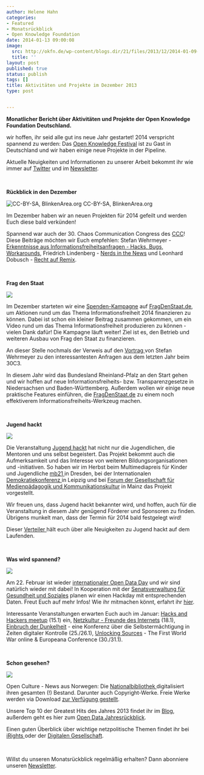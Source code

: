 ```yaml
---
author: Helene Hahn
categories:
- Featured
- Monatsrückblick
- Open Knowledge Foundation
date: 2014-01-13 09:00:08
image:
  src: http://okfn.de/wp-content/blogs.dir/21/files/2013/12/2014-01-09-09.42.15-415x311.jpg
  title: ''
layout: post
published: true
status: publish
tags: []
title: Aktivitäten und Projekte im Dezember 2013
type: post


---
```


**Monatlicher Bericht über Aktivitäten und Projekte der Open Knowledge Foundation Deutschland.**

wir hoffen, ihr seid alle gut ins neue Jahr gestartet! 2014 verspricht spannend zu werden: Das [Open Knowledge Festival](http://2014.okfestival.org/) ist zu Gast in Deutschland und wir haben einige neue Projekte in der Pipeline.

Aktuelle Neuigkeiten und Informationen zu unserer Arbeit bekommt ihr wie immer auf [Twitter](https://twitter.com/okfde) und im [Newsletter](http://us5.campaign-archive2.com/home/?u=929f1e07936386d34833e20d1&id=4ed2decd59).

 

**Rückblick in den Dezember**

![CC-BY-SA, BlinkenArea.org](http://okfn.de/wp-content/blogs.dir/21/files/2013/12/11648150933_b92dcf3abe_m.jpg) CC-BY-SA, BlinkenArea.org

Im Dezember haben wir an neuen Projekten für 2014 gefeilt und werden Euch diese bald verkünden!

Spannend war auch der 30. Chaos Communication Congress des [CCC](http://www.ccc.de/en/)! Diese Beiträge möchten wir Euch empfehlen: Stefan Wehrmeyer - [Erkenntnisse aus Informationsfreiheitsanfragen - Hacks, Bugs, Workarounds](http://media.ccc.de/browse/congress/2013/30C3_-_5509_-_de_-_saal_6_-_201312271600_-_ifgint_-_stefan_wehrmeyer.html), Friedrich Lindenberg - [Nerds in the News](http://media.ccc.de/browse/congress/2013/30C3_-_5494_-_en_-_saal_g_-_201312291645_-_nerds_in_the_news_-_friedrich_lindenberg.html) und Leonhard Dobusch - [Recht auf Remix](http://media.ccc.de/browse/congress/2013/30C3_-_5433_-_de_-_saal_6_-_201312291715_-_recht_auf_remix_-_leonhard_dobusch.html).

 

**Frag den Staat**

![](http://okfn.de/wp-content/blogs.dir/21/files/2013/08/fds_twitter.jpg)

Im Dezember starteten wir eine [Spenden-Kampagne](https://www.betterplace.org/de/projects/15469-fragdenstaat-de/donations/new) auf [FragDenStaat.de](https://fragdenstaat.de/), um Aktionen rund um das Thema Informationsfreiheit 2014 finanzieren zu können. Dabei ist schon ein kleiner Beitrag zusammen gekommen, um ein Video rund um das Thema Informationsfreiheit produzieren zu können - vielen Dank dafür! Die Kampagne läuft weiter! Ziel ist es, den Betrieb und weiteren Ausbau von Frag den Staat zu finanzieren.

An dieser Stelle nochmals der Verweis auf den [Vortrag ](https://www.youtube.com/watch?v=BBWE_F8HP4s)von Stefan Wehrmeyer zu den interessantesten Anfragen aus dem letzten Jahr beim 30C3.

In diesem Jahr wird das Bundesland Rheinland-Pfalz an den Start gehen und wir hoffen auf neue Informationsfreiheits- bzw. Transparenzgesetze in Niedersachsen und Baden-Württemberg. Außerdem wollen wir einige neue praktische Features einführen, die [FragDenStaat.de](https://fragdenstaat.de/) zu einem noch effektiverem Informationsfreiheits-Werkzeug machen.

 

**Jugend hackt**

![](http://okfn.de/wp-content/blogs.dir/21/files/2013/07/jugendhackt_fb.jpg)

Die Veranstaltung [Jugend hackt](http://jugendhackt.de/) hat nicht nur die Jugendlichen, die Mentoren und uns selbst begeistert. Das Projekt bekommt auch die Aufmerksamkeit und das Interesse von weiteren Bildungsorganisationen und -initiativen. So haben wir im Herbst beim Multimediapreis für Kinder und Jugendliche [mb21 ](http://www.mb21.de/)in Dresden, bei der Internationalen [Demokratiekonferenz ](http://demokratiekonferenz-leipzig.de/en/)in Leipzig und bei [Forum der Gesellschaft für Medienpädagogik und Kommunikationskultur](http://www.gmk-net.de/index.php?id=28) in Mainz das Projekt vorgestellt.

Wir freuen uns, dass Jugend hackt bekannter wird, und hoffen, auch für die Veranstaltung in diesem Jahr genügend Förderer und Sponsoren zu finden. Übrigens munkelt man, dass der Termin für 2014 bald festgelegt wird!

Dieser [Verteiler ](http://okfn.us5.list-manage.com/subscribe?u=929f1e07936386d34833e20d1&id=47735af82e)hält euch über alle Neuigkeiten zu Jugend hackt auf dem Laufenden.

 

**Was wird spannend?**

![](http://okfn.de/wp-content/blogs.dir/21/files/2013/12/5890980790_445d465b91_m.jpg)

Am 22. Februar ist wieder [internationaler Open Data Day](http://opendataday.org/) und wir sind natürlich wieder mit dabei! In Kooperation mit der [Senatsverwaltung für Gesundheit und Soziales](http://www.berlin.de/sen/gessoz/) planen wir einen Hackday mit entsprechenden Daten. Freut Euch auf mehr Infos! Wie ihr mitmachen könnt, erfahrt ihr [hier](http://okfn.de/2014/01/international-open-data-day-2014/).

Interessante Veranstaltungen erwarten Euch auch im Januar: [Hacks and Hackers meetup](http://www.meetup.com/Hacks-Hackers-Berlin/) (15.1) ein, [Netzkultur - Freunde des Internets](http://netzkultur.berlinerfestspiele.de/) (18.1), [Einbruch der Dunkelheit](http://www.einbruch-der-dunkelheit.de/) - eine Konferenz über die Selbstermächtigung in Zeiten digitaler Kontrolle (25./26.1), [Unlocking Sources](http://www.europeana-collections-1914-1918.eu/unlocking-sources/) - The First World War online & Europeana Conference (30./31.1).

 

**Schon gesehen?**

![](http://okfn.de/wp-content/blogs.dir/21/files/2013/12/Holmes_-_Paget_1903_-_The_Empty_House_-_The_Return_of_Sherlock_Holmes.jpg)

Open Culture - News aus Norwegen: Die [Nationalbibliothek ](http://www.nb.no/English/The-Digital-Library/Digitizing-policy)digitalisiert ihren gesamten (!) Bestand. Darunter auch Copyright-Werke. Freie Werke werden via Download [zur Verfügung gestellt](http://www.theatlantic.com/technology/archive/2013/12/norway-decided-to-digitize-all-the-norwegian-books/282008/).

Unsere Top 10 der Greatest Hits des Jahres 2013 findet ihr im [Blog](http://blog.okfn.org/2013/12/20/top-10-greatest-hits-of-2013/), außerdem geht es hier zum [Open Data Jahresrückblick](http://www.openeverything.eu/open-data-jahresrueckblick-2013/).

Einen guten Überblick über wichtige netzpolitische Themen findet ihr bei [iRights ](http://irights.info/2013/12/03/in-eigener-sache-das-netz-2013-2014-jahresruckblick-netzpolitik-erschienen/19712)oder der [Digitalen Gesellschaft](http://i1337.eu/3d/#/step-1).

 

Willst du unseren Monatsrückblick regelmäßig erhalten? Dann abonniere unseren [Newsletter](http://okfn.us5.list-manage.com/subscribe?u=929f1e07936386d34833e20d1&id=4ed2decd59).

 